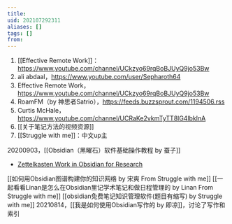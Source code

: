 ```yaml
---
title: 
uid: 202107292311
aliases: []
tags: []
from: 
---
```

1. [[Effective Remote Work]]：https://www.youtube.com/channel/UCkzyo69rqBoBJUyQ9jo53Bw
2. ali abdaal，https://www.youtube.com/user/Sepharoth64
3. Effective Remote Work，https://www.youtube.com/channel/UCkzyo69rqBoBJUyQ9jo53Bw
4. RoamFM（by 神思者Satrio），https://feeds.buzzsprout.com/1194506.rss
5. Curtis McHale，https://www.youtube.com/channel/UCRaKe2vkmTyTT8lG4lbkInA
6. [[关于笔记方法的视频资源]]
7. [[Struggle with me]]：中文up主

20200903，[[Obsidian（黑曜石）软件基础操作教程 by 蚕子]]



- [Zettelkasten Work in Obsidian for Research](https://www.youtube.com/watch?v=rNMMwaKgz18)


[[如何用Obsidian图谱构建你的知识网络 by 宋爽 From Struggle with me]]
[[一起看看Linan是怎么在Obsidian里记学术笔记和做日程管理的 by Linan From Struggle with me]]
[[obsidian免费笔记知识管理软件(题目有缩写) by Struggle with me]]
20210814，[[我是如何使用Obsidian写作的 by 即凉]]，讨论了写作和索引